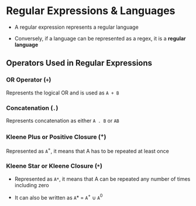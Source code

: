 # Regular Expressions & Languages

- A regular expression represents a regular language

- Conversely, if a language can be represented as a regex, it is a **regular language**

## Operators Used in Regular Expressions

### OR Operator (`+`)

Represents the logical OR and is used as `A + B`

### Concatenation (`.`)

Represents concatenation as either `A . B` or `AB`

### Kleene Plus or Positive Closure ($^+$)

Represented as `A`$^+$, it means that A has to be repeated at least once

### Kleene Star or Kleene Closure (`*`)

- Represented as `A*`, it means that A can be repeated any number of times including
zero

- It can also be written as `A`* = `A`$^+$ $\cup$ `A`$^0$
